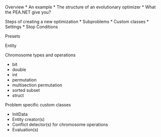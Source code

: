 
Overview
	* An example
	* The structure of an evolutionary optimizer
	* What the PEA.NET give you?


Steps of creating a new optimization
	* Subproblems
	* Custom classes
	* Settings
	* Stop Conditions

Presets


Entity

Chromosome types and operations
* bit
* double
* int
* permutation
* multisection permutation
* sorted subset
* struct

Problem specific custom classes
* InitData
* Entity creator(s)
* Conflict detector(s) for chromosome operations
* Evaluation(s)



